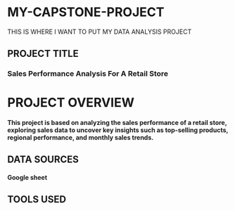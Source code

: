 # MY-CAPSTONE-PROJECT
THIS IS WHERE I WANT TO PUT MY DATA ANALYSIS PROJECT 
## PROJECT TITLE

### Sales Performance Analysis For A Retail Store

# PROJECT OVERVIEW

#### This project is based on analyzing the sales performance of a retail store, exploring sales data to uncover key insights such as top-selling products, regional  performance, and monthly sales trends.

## DATA SOURCES

#### Google sheet

## TOOLS USED

####
